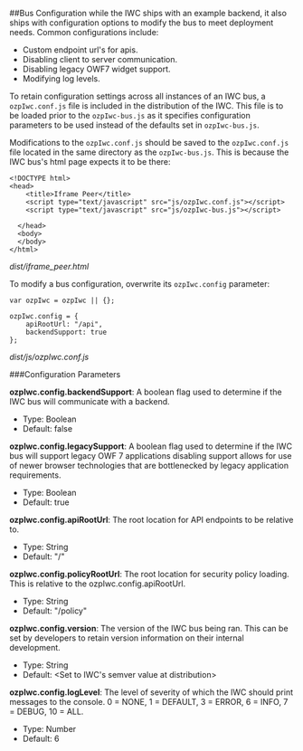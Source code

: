 ##Bus Configuration
while the IWC ships with an example backend, it also ships with configuration options to modify the bus to meet
deployment needs. Common configurations include:

  - Custom endpoint url's for apis.
  - Disabling client to server communication.
  - Disabling legacy OWF7 widget support.
  - Modifying log levels.

To retain configuration settings across all instances of an IWC bus, a `ozpIwc.conf.js` file is included in the
distribution of the IWC. This file is to be loaded prior to the `ozpIwc-bus.js` as it specifies configuration parameters
to be used instead of the defaults set in `ozpIwc-bus.js`.

Modifications to the `ozpIwc.conf.js` should be saved to the `ozpIwc.conf.js` file located in the same directory as the
`ozpIwc-bus.js`. This is because the IWC bus's html page expects it to be there:

```
<!DOCTYPE html>
<head>
    <title>Iframe Peer</title>
    <script type="text/javascript" src="js/ozpIwc.conf.js"></script>
    <script type="text/javascript" src="js/ozpIwc-bus.js"></script>

  </head>
  <body>
  </body>
</html>
```
*dist/iframe_peer.html*

To modify a bus configuration, overwrite its `ozpIwc.config` parameter:
```
var ozpIwc = ozpIwc || {};

ozpIwc.config = {
    apiRootUrl: "/api",
    backendSupport: true
};
```
*dist/js/ozpIwc.conf.js*

###Configuration Parameters

**ozpIwc.config.backendSupport**: A boolean flag used to determine if the IWC bus will communicate with a backend.
  - Type: Boolean
  - Default: false

**ozpIwc.config.legacySupport**: A boolean flag used to determine if the IWC bus will support legacy OWF 7 applications
 disabling support allows for use of newer browser technologies that are bottlenecked by legacy application requirements.
  - Type: Boolean
  - Default: true

**ozpIwc.config.apiRootUrl**: The root location for API endpoints to be relative to.
  - Type: String
  - Default: "/"

**ozpIwc.config.policyRootUrl**: The root location for security policy loading. This is relative to the
ozpIwc.config.apiRootUrl.
  - Type: String
  - Default: "/policy"


**ozpIwc.config.version**: The version of the IWC bus being ran. This can be set by developers to retain version
information on their internal development.
  - Type: String
  - Default: <Set to IWC's semver value at distribution>

**ozpIwc.config.logLevel**: The level of severity of which the IWC should print messages to the console.
0 = NONE, 1 = DEFAULT, 3 = ERROR, 6 = INFO, 7 = DEBUG, 10 = ALL.
  - Type: Number
  - Default: 6





